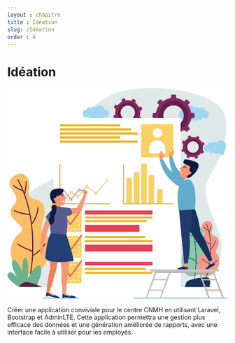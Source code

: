 ```yaml
---
layout : chapitre
title : Idéation
slug: /Idéation
order : 4
---
```


# Idéation
![Idéation](./Idéation/images/Idéation.png)

Créer une application conviviale pour le centre CNMH en utilisant Laravel, Bootstrap et AdminLTE. Cette application permettra une gestion plus efficace des données et une génération améliorée de rapports, avec une interface facile à utiliser pour les employés.